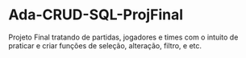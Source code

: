# Ada-CRUD-SQL-ProjFinal

Projeto Final tratando de partidas, jogadores e times com o intuito de praticar e criar funções de seleção, alteração, filtro, e etc.
